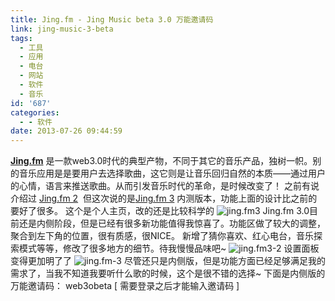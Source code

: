```yaml
---
title: Jing.fm - Jing Music beta 3.0 万能邀请码
link: jing-music-3-beta
tags:
  - 工具
  - 应用
  - 电台
  - 网站
  - 软件
  - 音乐
id: '687'
categories:
  - - 软件
date: 2013-07-26 09:44:59
---
```


[**Jing.fm**](http://jing.fm) 是一款web3.0时代的典型产物，不同于其它的音乐产品，独树一帜。别的音乐应用是是要用户去选择歌曲，这它则是让音乐回归自然的本质——通过用户的心情，语言来推送歌曲。从而引发音乐时代的革命，是时候改变了！ 之前有说介绍过 [Jing.fm 2](http://vsnote.test/jing-fm.html "Jing.fm 一句话，一种心情，都可以是一首歌 – 适合阅读的音乐")  但这次说的是[Jing.fm 3](http://vsnote.test/jing-music-3-beta.html "Jing.fm – Jing Music beta 3.0 万能邀请码") 内测版本，功能上面的设计比之前的要好了很多。 这个是个人主页，改的还是比较科学的 ![jing.fm3](http://vsnote.test/wp-content/uploads/2013/07/jing.png) Jing.fm 3.0目前还是内侧阶段，但是已经有很多新功能值得我惊喜了。功能区做了较大的调整，聚合到左下角的位置，很有质感，很NICE。 新增了猜你喜欢、红心电台，音乐探索模式等等，修改了很多地方的细节。待我慢慢品味吧~ ![jing.fm3-2](http://vsnote.test/wp-content/uploads/2013/07/jing-1.png) 设置面板变得更加明了了 ![jing.fm-3](http://vsnote.test/wp-content/uploads/2013/07/jing-2.png) 尽管还只是内侧版，但是功能方面已经足够满足我的需求了，当我不知道我要听什么歌的时候，这个是很不错的选择~ 下面是内侧版的万能邀请码： web3obeta \[ 需要登录之后才能输入邀请码 \]
